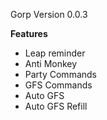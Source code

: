 Gorp Version 0.0.3

__Features__

- Leap reminder
- Anti Monkey
- Party Commands
- GFS Commands
- Auto GFS
- Auto GFS Refill
